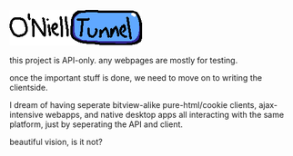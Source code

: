 ![logo](static/logo.gif)

this project is API-only. any webpages are mostly for testing.

once the important stuff is done, we need to move on to writing the clientside.

I dream of having seperate bitview-alike pure-html/cookie clients,
ajax-intensive webapps, and native desktop apps all interacting
with the same platform, just by seperating the API and client.

beautiful vision, is it not?